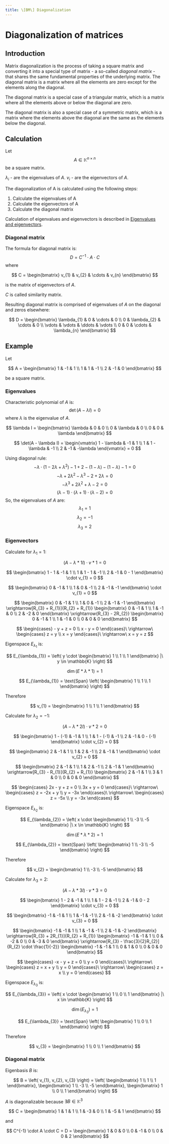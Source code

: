 ```yaml
---
title: \[BM\] Diagonalization
---
```


# Diagonalization of matrices

## Introduction

Matrix diagonalization is the process of taking a square matrix and converting it into a special type of matrix - a so-called *diagonal matrix* - that shares the same fundamental properties of the underlying matrix. The diagonal matrix is a matrix where all the elements are zero except for the elements along the diagonal.

The diagonal matrix is a special case of a triangular matrix, which is a matrix where all the elements above or below the diagonal are zero.

The diagonal matrix is also a special case of a symmetric matrix, which is a matrix where the elements above the diagonal are the same as the elements below the diagonal.

## Calculation

Let
$$ A \in \mathbb{K}^{n \times n} $$
be a square matrix.

$\lambda_{i}$ -
are the eigenvalues of $A$.
$v_{i}$ -
are the eigenvectors of $A$.

The diagonalization of A is calculated using the following steps:

1. Calculate the eigenvalues of A
2. Calculate the eigenvectors of A
3. Calculate the diagonal matrix

Calculation of eigenvalues and eigenvectors is described in [Eigenvalues and eigenvectors](/materials/basicmath/eigen.md).

### Diagonal matrix

The formula for diagonal matrix is:
$$ D = C^{-1} \cdot A \cdot C $$
where

$$
C = \begin{bmatrix}
    v_{1} & v_{2} & \cdots & v_{n}
\end{bmatrix}
$$

is the matrix of eigenvectors of
$A$.

$C$ is called similarity matrix.

Resulting diagonal matrix is comprised of eigenvalues of $A$ on the diagonal and zeros elsewhere:

$$
D = \begin{bmatrix}
    \lambda_{1} & 0 & \cdots & 0 \\
    0 & \lambda_{2} & \cdots & 0 \\
    \vdots & \vdots & \ddots & \vdots \\
    0 & 0 & \cdots & \lambda_{n}
\end{bmatrix}
$$

## Example

Let

$$
A = \begin{bmatrix}
    1 & -1 & 1 \\
    1 & 1 & -1 \\
    2 & -1 & 0
\end{bmatrix}
$$

be a square matrix.

### Eigenvalues

Characteristic polynomial of $A$ is:
$$ \det(A - \lambda I) = 0 $$
where
$\lambda$
is the eigenvalue of $A$.

$$
\lambda I = \begin{bmatrix}
    \lambda & 0 & 0 \\
    0 & \lambda & 0 \\
    0 & 0 & \lambda
\end{bmatrix}
$$

$$
\det(A - \lambda I) = \begin{vmatrix}
    1 - \lambda & -1 & 1 \\
    1 & 1 - \lambda & -1 \\
    2 & -1 & -\lambda
\end{vmatrix} = 0
$$

Using diagonal rule:
$$ -\lambda \cdot (1 - 2\lambda + \lambda^{2}) - 1 + 2 - (1 - \lambda) - (1 - \lambda) - 1 = 0 $$
$$ -\lambda + 2\lambda^{2} - \lambda^{3} - 2 + 2\lambda = 0 $$
$$ -\lambda^{3} + 2\lambda^{2} + \lambda - 2 = 0 $$
$$ (\lambda - 1) \cdot (\lambda + 1) \cdot (\lambda - 2) = 0 $$
So, the eigenvalues of $A$ are:
$$ \lambda_{1} = 1 $$
$$ \lambda_{2} = -1 $$
$$ \lambda_{3} = 2 $$

### Eigenvectors

Calculate for
$\lambda_{1} = 1$:

$$ (A - \lambda*{1} I) \cdot v*{1} = 0 $$

$$
\begin{bmatrix}
    1 - 1 & -1 & 1 \\
    1 & 1 - 1 & -1 \\
    2 & -1 & 0 - 1
\end{bmatrix} \cdot v_{1} = 0
$$

$$
\begin{bmatrix}
    0 & -1 & 1 \\
    1 & 0 & -1 \\
    2 & -1 & -1
\end{bmatrix} \cdot v_{1} = 0
$$

$$
\begin{bmatrix}
    0 & -1 & 1 \\
    1 & 0 & -1 \\
    2 & -1 & -1
\end{bmatrix} \xrightarrow[R_{3} + R_{1}]{R_{2} + R_{1}} \begin{bmatrix}
    0 & -1 & 1 \\
    1 & -1 & 0 \\
    2 & -2 & 0
\end{bmatrix} \xrightarrow{R_{3} - 2R_{2}} \begin{bmatrix}
    0 & -1 & 1 \\
    1 & -1 & 0 \\
    0 & 0 & 0
\end{bmatrix}
$$

$$
\begin{cases}
    - y + z = 0 \\
    x - y = 0
\end{cases}\ \rightarrow\ \begin{cases}
    z = y \\
    x = y
\end{cases}\ \rightarrow\ x = y = z
$$

Eigenspace $E_{\lambda_{1}}$ is:

$$
E_{\lambda_{1}} = \left( y \cdot \begin{bmatrix}
    1 \\
    1 \\
    1
\end{bmatrix} |\ y \in \mathbb{K} \right)
$$

$$ \dim(E*{\lambda*{1}}) = 1 $$

$$
E_{\lambda_{1}} = \text{Span} \left( \begin{bmatrix}
    1 \\
    1 \\
    1
\end{bmatrix} \right)
$$

Therefore

$$
v_{1} = \begin{bmatrix}
    1 \\
    1 \\
    1
\end{bmatrix}
$$

Calculate for
$\lambda_{2} = -1$:

$$ (A - \lambda*{2} I) \cdot v*{2} = 0 $$

$$
\begin{bmatrix}
    1 - (-1) & -1 & 1 \\
    1 & 1 - (-1) & -1 \\
    2 & -1 & 0 - (-1)
\end{bmatrix} \cdot v_{2} = 0
$$

$$
\begin{bmatrix}
    2 & -1 & 1 \\
    1 & 2 & -1 \\
    2 & -1 & 1
\end{bmatrix} \cdot v_{2} = 0
$$

$$
\begin{bmatrix}
    2 & -1 & 1 \\
    1 & 2 & -1 \\
    2 & -1 & 1
\end{bmatrix} \xrightarrow[R_{3} - R_{1}]{R_{2} + R_{1}} \begin{bmatrix}
    2 & -1 & 1 \\
    3 & 1 & 0 \\
    0 & 0 & 0
\end{bmatrix}
$$

$$
\begin{cases}
    2x - y + z = 0 \\
    3x + y = 0
\end{cases}\ \rightarrow\ \begin{cases}
    z = -2x + y \\
    y = -3x
\end{cases}\ \rightarrow\ \begin{cases}
    z = -5x \\
    y = -3x
\end{cases}
$$

Eigenspace $E_{\lambda_{2}}$ is:

$$
E_{\lambda_{2}} = \left( x \cdot \begin{bmatrix}
    1 \\
    -3 \\
    -5
\end{bmatrix} |\ x \in \mathbb{K} \right)
$$

$$ \dim(E*{\lambda*{2}}) = 1 $$

$$
E_{\lambda_{2}} = \text{Span} \left( \begin{bmatrix}
    1 \\
    -3 \\
    -5
\end{bmatrix} \right)
$$

Therefore

$$
v_{2} = \begin{bmatrix}
    1 \\
    -3 \\
    -5
\end{bmatrix}
$$

Calculate for
$\lambda_{3} = 2$:

$$ (A - \lambda*{3} I) \cdot v*{3} = 0 $$

$$
\begin{bmatrix}
    1 - 2 & -1 & 1 \\
    1 & 1 - 2 & -1 \\
    2 & -1 & 0 - 2
\end{bmatrix} \cdot v_{3} = 0
$$

$$
\begin{bmatrix}
    -1 & -1 & 1 \\
    1 & -1 & -1 \\
    2 & -1 & -2
\end{bmatrix} \cdot v_{3} = 0
$$

$$
\begin{bmatrix}
    -1 & -1 & 1 \\
    1 & -1 & -1 \\
    2 & -1 & -2
\end{bmatrix} \xrightarrow[R_{3} + 2R_{1}]{R_{2} + R_{1}} \begin{bmatrix}
    -1 & -1 & 1 \\
    0 & -2 & 0 \\
    0 & -3 & 0
\end{bmatrix} \xrightarrow[R_{3} - \frac{3}{2}R_{2}]{R_{2} \cdot \frac{1}{-2}} \begin{bmatrix}
    -1 & -1 & 1 \\
    0 & 1 & 0 \\
    0 & 0 & 0
\end{bmatrix}
$$

$$
\begin{cases}
    -x - y + z = 0 \\
    y = 0
\end{cases}\ \rightarrow\ \begin{cases}
    z = x + y \\
    y = 0
\end{cases}\ \rightarrow\ \begin{cases}
    z = x \\
    y = 0
\end{cases}
$$

Eigenspace $E_{\lambda_{3}}$ is:

$$
E_{\lambda_{3}} = \left( x \cdot \begin{bmatrix}
    1 \\
    0 \\
    1
\end{bmatrix} |\ x \in \mathbb{K} \right)
$$

$$ \dim(E_{\lambda_{3}}) = 1 $$

$$
E_{\lambda_{3}} = \text{Span} \left( \begin{bmatrix}
    1 \\
    0 \\
    1
\end{bmatrix} \right)
$$

Therefore

$$
v_{3} = \begin{bmatrix}
    1 \\
    0 \\
    1
\end{bmatrix}
$$

### Diagonal matrix

Eigenbasis $B$ is:

$$
B = \left( v_{1}, v_{2}, v_{3} \right) = \left( \begin{bmatrix}
    1 \\
    1 \\
    1
\end{bmatrix}, \begin{bmatrix}
    1 \\
    -3 \\
    -5
\end{bmatrix}, \begin{bmatrix}
    1 \\
    0 \\
    1
\end{bmatrix} \right)
$$

$A$ is diagonalizable because
$\exists B \in \mathbb{K}^{3}$

$$
C = \begin{bmatrix}
    1 & 1 & 1 \\
    1 & -3 & 0 \\
    1 & -5 & 1
\end{bmatrix}
$$

and

$$
C^{-1} \cdot A \cdot C = D = \begin{bmatrix}
    1 & 0 & 0 \\
    0 & -1 & 0 \\
    0 & 0 & 2
\end{bmatrix}
$$
